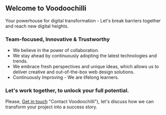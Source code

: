 ## Welcome to Voodoochilli

Your powerhouse for digital transformation - Let's break barriers together and reach new digital heights. 

### Team-focused, Innovative & Trustworthy
* We believe in the power of collaboration.
* We stay ahead by continuously adopting the latest technologies and trends.
* We embrace fresh perspectives and unique ideas, which allows us to deliver creative and out-of-the-box web design solutions.
* Continuously Improving - We are lifelong learners.

### Let's work together, to unlock your full potential.
Please, [Get in touch](https://voodoochilli.com/contact-us/) "Contact Voodoochilli"), let's discuss how we can transform your project into a success story.
